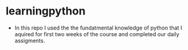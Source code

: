 # learningpython

* In this repo I used the the fundatmental knowledge of python that I aquired for first two weeks of the course and completed our daily assigments. 
